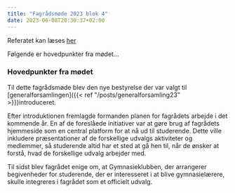 ```yaml
---
title: "Fagrådsmøde 2023 blok 4"
date: 2023-06-08T20:30:37+02:00
---
```


Referatet kan læses [her](https://docs.google.com/document/d/1AnV9TiVTR-9ALFL-jSxFosYqb2wNkqN0Cugc5VJn6FQ/edit?usp=sharing)

Følgende er hovedpunkter fra mødet...

<!--more-->

### Hovedpunkter fra mødet

Til dette fagrådsmøde blev den nye bestyrelse der var valgt til [generalforsamlingen]({{< ref "/posts/generalforsamling23" >}})introduceret.

Efter introduktionen fremlagde formanden planen for fagrådets arbejde i det kommende år. En af de foreslåede initiativer var at gøre brug af fagrådets hjemmeside som en central platform for at nå ud til studerende. Dette ville inkludere præsentationer af de forskellige udvalgs aktiviteter og medlemmer, så studerende altid har et sted at gå hen til, når de ønsker at forstå, hvad de forskellige udvalg arbejder med.

Til sidst blev fagrådet enige om, at Gymnasieklubben, der arrangerer begivenheder for studerende, der er interesseret i at blive gymnasielærere, skulle integreres i fagrådet som et officielt udvalg.
